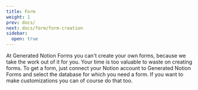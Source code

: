 ```yaml
---
title: Form
weight: 1
prev: docs/
next: docs/form/form-creation
sidebar:
  open: true
---
```


At Generated Notion Forms you can't create your own forms, because we take the work out of it for you. Your time is too
valuable to waste on creating forms. To get a form, just connect your Notion account to Generated Notion Forms and
select the database for which you need a form. If you want to make customizations you can of course do that too.

